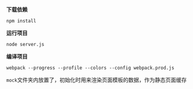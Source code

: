 **下载依赖**

```shell
npm install
```

**运行项目**

```shell
node server.js
```

**编译项目**

```shell
webpack --progress --profile --colors --config webpack.prod.js
```

`mock`文件夹内放置了，初始化时用来渲染页面模板的数据，作为静态页面缓存

